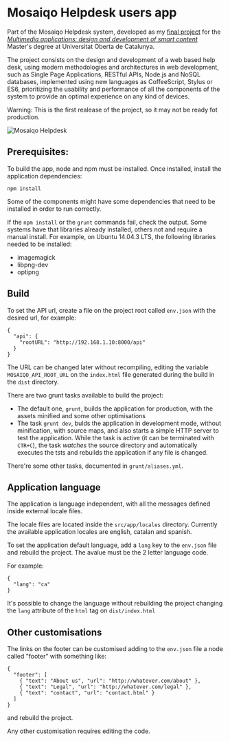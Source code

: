 # Mosaiqo Helpdesk users app

Part of the Mosaiqo Helpdesk system, developed as my [final project](http://hdl.handle.net/10609/45241) for the _[Multimedia applications: design and development of smart content](http://estudis.uoc.edu/ca/masters-universitaris/aplicacions-multimedia/)_ Master's degree at Universitat Oberta de Catalunya.

The project consists on the design and development of a web based help desk, using modern methodologies and architectures in web development, such as Single Page Applications, RESTful APIs, Node.js and NoSQL databases, implemented using new languages as CoffeeScript, Stylus or ES6, prioritizing the usability and performance of all the components of the system to provide an optimal experience on any kind of devices.

Warning: This is the first realease of the project, so it may not be ready fot production.

![Mosaiqo Helpdesk](https://cloud.githubusercontent.com/assets/870039/12579641/c43d36d4-c429-11e5-9155-437a0ecd27e9.jpg)


## Prerequisites:

To build the app, node and npm must be installed. Once installed, install the application dependencies:

```
npm install
```

Some of the components might have some dependencies that need to be installed in order to run correctly.

If the `npm install` or the `grunt` commands fail, check the output. Some systems have that libraries already installed, others not and require a manual install. For example, on Ubuntu 14.04.3 LTS, the following libraries needed to be installed:

- imagemagick
- libpng-dev
- optipng


## Build

To set the API url, create a file on the project root called `env.json` with the desired url, for example:

```
{
  "api": {
    "rootURL": "http://192.168.1.10:8000/api"
  }
}
```

The URL can be changed later without recompiling, editing the variable `MOSAIQO_API_ROOT_URL` on the `index.html` file generated during the build in the `dist` directory.

There are two grunt tasks available to build the project:

- The default one, `grunt`, builds the application for production, with the assets minified and some other optimisations
- The task `grunt dev`, bulds the application in development mode, without minification, with source maps, and also starts a simple HTTP server to test the application. While the task is active (it can be terminated with `CTR+C`), the task _watches_ the source directory and automatically executes the tsts and rebuilds the application if any file is changed.

There're some other tasks, documented in `grunt/aliases.yml`.


## Application language

The application is language independent, with all the messages defined inside external locale files.

The locale files are located inside the `src/app/locales` directory. Currently the available application locales are english, catalan and spanish.

To set the application default language, add a `lang` key to the `env.json` file and rebuild the project. The avalue must be the 2 letter language code.

For example:

```
{
  "lang": "ca"
}
```

It's possible to change the language without rebuilding the project changing the `lang` attribute of the `html` tag on `dist/index.html`


## Other customisations

The links on the footer can be customised adding to the `env.json` file a node called "footer" with something like:

```
{
  "footer": [
    { "text": "About us", "url": "http://whatever.com/about" },
    { "text": "Legal", "url": "http://whatever.com/legal" },
    { "text": "contact", "url": "contact.html" }
  ]
}
```

and rebuild the project.

Any other customisation requires editing the code.
